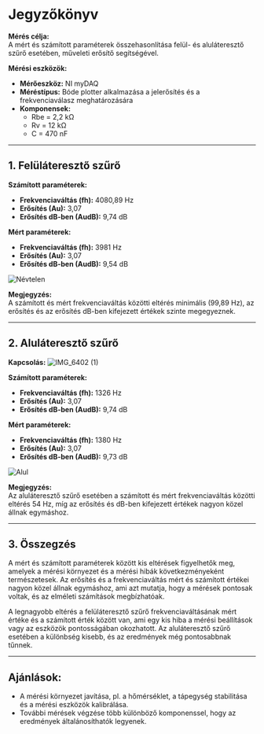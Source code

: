 # Jegyzőkönyv

**Mérés célja:**  
A mért és számított paraméterek összehasonlítása felül- és aluláteresztő szűrő esetében, műveleti erősítő segítségével.

**Mérési eszközök:**
- **Mérőeszköz:** NI myDAQ
- **Méréstípus:** Bóde plotter alkalmazása a jelerősítés és a frekvenciaválasz meghatározására
- **Komponensek:**
  - Rbe = 2,2 kΩ
  - Rv = 12 kΩ
  - C = 470 nF

---

## 1. Felüláteresztő szűrő

**Számított paraméterek:**
- **Frekvenciaváltás (fh):** 4080,89 Hz
- **Erősítés (Au):** 3,07
- **Erősítés dB-ben (AudB):** 9,74 dB

**Mért paraméterek:**
- **Frekvenciaváltás (fh):** 3981 Hz
- **Erősítés (Au):** 3,07
- **Erősítés dB-ben (AudB):** 9,54 dB

![Névtelen](https://github.com/user-attachments/assets/add9845f-d8d1-4000-a084-830b42f8086e)


**Megjegyzés:**  
A számított és mért frekvenciaváltás közötti eltérés minimális (99,89 Hz), az erősítés és az erősítés dB-ben kifejezett értékek szinte megegyeznek.

---

## 2. Aluláteresztő szűrő

**Kapcsolás:**
![IMG_6402 (1)](https://github.com/user-attachments/assets/802686e9-32d8-40b3-a422-690adb0b230f)


**Számított paraméterek:**
- **Frekvenciaváltás (fh):** 1326 Hz
- **Erősítés (Au):** 3,07
- **Erősítés dB-ben (AudB):** 9,74 dB

**Mért paraméterek:**
- **Frekvenciaváltás (fh):** 1380 Hz
- **Erősítés (Au):** 3,07
- **Erősítés dB-ben (AudB):** 9,73 dB

![Alul](https://github.com/user-attachments/assets/02f666df-6cd8-4fc4-a080-23d1d891ba3b)


**Megjegyzés:**  
Az aluláteresztő szűrő esetében a számított és mért frekvenciaváltás közötti eltérés 54 Hz, míg az erősítés és dB-ben kifejezett értékek nagyon közel állnak egymáshoz.

---

## 3. Összegzés

A mért és számított paraméterek között kis eltérések figyelhetők meg, amelyek a mérési környezet és a mérési hibák következményeként természetesek. Az erősítés és a frekvenciaváltás mért és számított értékei nagyon közel állnak egymáshoz, ami azt mutatja, hogy a mérések pontosak voltak, és az elméleti számítások megbízhatóak.

A legnagyobb eltérés a felüláteresztő szűrő frekvenciaváltásának mért értéke és a számított érték között van, ami egy kis hiba a mérési beállítások vagy az eszközök pontosságában okozhatott. Az aluláteresztő szűrő esetében a különbség kisebb, és az eredmények még pontosabbnak tűnnek.

---

## Ajánlások:
- A mérési környezet javítása, pl. a hőmérséklet, a tápegység stabilitása és a mérési eszközök kalibrálása.
- További mérések végzése több különböző komponenssel, hogy az eredmények általánosíthatók legyenek.


